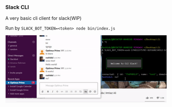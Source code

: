 ### Slack CLI

A very basic cli client for slack(WIP)

Run by `SLACK_BOT_TOKEN=<token> node bin/index.js`

![Demo](demo.gif)